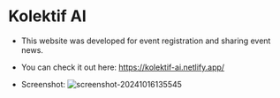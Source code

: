 # Kolektif AI
* This website was developed for event registration and sharing event news.
* You can check it out here: https://kolektif-ai.netlify.app/

* Screenshot:
![screenshot-20241016135545](https://github.com/user-attachments/assets/32a836c8-3f51-4bf9-9e00-7eb246ac3eec)

